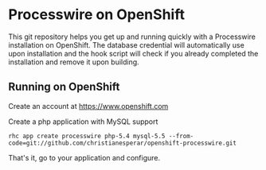 Processwire on OpenShift
===================

This git repository helps you get up and running quickly with a Processwire installation
on OpenShift.  The database credential will automatically use upon installation and the hook 
script will check if you already completed the installation and remove it upon building.

Running on OpenShift
----------------------------

Create an account at https://www.openshift.com

Create a php application with MySQL support

    rhc app create processwire php-5.4 mysql-5.5 --from-code=git://github.com/christianesperar/openshift-processwire.git

That's it, go to your application and configure.

